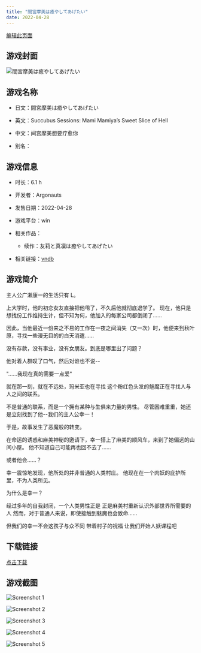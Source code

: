 ```yaml
---
title: "間宮摩美は癒やしてあげたい"
date: 2022-04-28
---
```

[编辑此页面](https://github.com/ACG-3/ADV3-source/blob/main/source/_posts/games/%E9%96%93%E5%AE%AE%E6%91%A9%E7%BE%8E%E3%81%AF%E7%99%92%E3%82%84%E3%81%97%E3%81%A6%E3%81%82%E3%81%92%E3%81%9F%E3%81%84.md)

## 游戏封面

![間宮摩美は癒やしてあげたい](https%3A//pan.timero.xyz/onedrive/img_lib_001/%E9%96%93%E5%AE%AE%E6%91%A9%E7%BE%8E%E3%81%AF%E7%99%92%E3%82%84%E3%81%97%E3%81%A6%E3%81%82%E3%81%92%E3%81%9F%E3%81%84_cover.avif)


## 游戏名称

- 日文：間宮摩美は癒やしてあげたい
- 英文：Succubus Sessions: Mami Mamiya’s Sweet Slice of Hell
- 中文：间宫摩美想要疗愈你

- 别名：


## 游戏信息

- 时长：6.1 h
- 开发者：Argonauts
- 发售日期：2022-04-28
- 游戏平台：win
- 相关作品：
   - 续作：友莉と真凜は癒やしてあげたい

- 相关链接：[vndb](https://vndb.org/v33130)


## 游戏简介

主人公广濑康一的生活只有 L。

上大学时，他的初恋女友直接把他甩了，不久后他就彻底退学了。
现在，他只是想找份工作维持生计，但不知为何，他加入的每家公司都倒闭了......

因此，当他最近一份来之不易的工作在一夜之间消失（又一次）时，他便来到秋叶原，寻找一些漫无目的的白天消遣......

没有存款，没有事业，没有女朋友。到底是哪里出了问题？

他对着人群叹了口气，然后对谁也不说--

"......我现在真的需要一点爱"

就在那一刻，就在不远处，玛米亚也在寻找
这个粉红色头发的魅魔正在寻找人与人之间的联系。

不是普通的联系，而是一个拥有某种与生俱来力量的男性。
尽管困难重重，她还是立刻找到了他--我们的主人公幸一！

于是，故事发生了恶魔般的转变。

在命运的诱惑和麻美神秘的邀请下，幸一搭上了麻美的顺风车，来到了她偏远的山间小屋。
他不知道自己可能再也回不去了......

或者他会......？

幸一震惊地发现，他所处的并非普通的人类村庄。
他现在在一个肉妖的庇护所里，不为人类所见。

为什么是幸一？

经过多年的自我封闭，一个人类男性正是
正是麻美村重新认识外部世界所需要的人
然而，对于普通人来说，即使接触到魅魔也会致命......

但我们的幸一不会这孩子与众不同
带着村子的祝福 让我们开始人妖课程吧




## 下载链接

[点击下载](https://pan.timero.xyz/onedrive/adv_lib_001/%E9%96%93%E5%AE%AE%E6%91%A9%E7%BE%8E%E3%81%AF%E7%99%92%E3%82%84%E3%81%97%E3%81%A6%E3%81%82%E3%81%92%E3%81%9F%E3%81%84)


## 游戏截图


![Screenshot 1](https%3A//pan.timero.xyz/onedrive/img_lib_001/%E9%96%93%E5%AE%AE%E6%91%A9%E7%BE%8E%E3%81%AF%E7%99%92%E3%82%84%E3%81%97%E3%81%A6%E3%81%82%E3%81%92%E3%81%9F%E3%81%84_Screenshot_1.avif)

![Screenshot 2](https%3A//pan.timero.xyz/onedrive/img_lib_001/%E9%96%93%E5%AE%AE%E6%91%A9%E7%BE%8E%E3%81%AF%E7%99%92%E3%82%84%E3%81%97%E3%81%A6%E3%81%82%E3%81%92%E3%81%9F%E3%81%84_Screenshot_2.avif)

![Screenshot 3](https%3A//pan.timero.xyz/onedrive/img_lib_001/%E9%96%93%E5%AE%AE%E6%91%A9%E7%BE%8E%E3%81%AF%E7%99%92%E3%82%84%E3%81%97%E3%81%A6%E3%81%82%E3%81%92%E3%81%9F%E3%81%84_Screenshot_3.avif)

![Screenshot 4](https%3A//pan.timero.xyz/onedrive/img_lib_001/%E9%96%93%E5%AE%AE%E6%91%A9%E7%BE%8E%E3%81%AF%E7%99%92%E3%82%84%E3%81%97%E3%81%A6%E3%81%82%E3%81%92%E3%81%9F%E3%81%84_Screenshot_4.avif)

![Screenshot 5](https%3A//pan.timero.xyz/onedrive/img_lib_001/%E9%96%93%E5%AE%AE%E6%91%A9%E7%BE%8E%E3%81%AF%E7%99%92%E3%82%84%E3%81%97%E3%81%A6%E3%81%82%E3%81%92%E3%81%9F%E3%81%84_Screenshot_5.avif)

